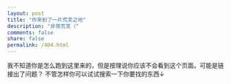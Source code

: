 ```yaml
---
layout: post
title: "你来到了一片荒芜之地"
description: "非常荒芜（"
comments: false
share: false
permalink: /404.html
---  
```


我不知道你是怎么跑到这里来的，但是按理说你应该不会看到这个页面。可能是链接出了问题？
不管怎样你可以试试搜索一下你要找的东西↓

<script type="text/javascript">
  var GOOG_FIXURL_LANG = 'en';
  var GOOG_FIXURL_SITE = '{{ site.url }}{{ site.baseurl }}'
</script>
<script type="text/javascript"
  src="//linkhelp.clients.google.com/tbproxy/lh/wm/fixurl.js">
</script>